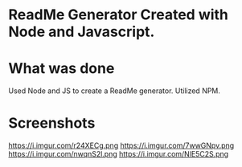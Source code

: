 # ReadMe Generator Created with Node and Javascript.

# What was done
Used Node and JS to create a ReadMe generator. Utilized NPM.

# Screenshots
https://i.imgur.com/r24XECg.png
https://i.imgur.com/7wwGNpv.png
https://i.imgur.com/nwqnS2l.png
https://i.imgur.com/NlE5C2S.png

